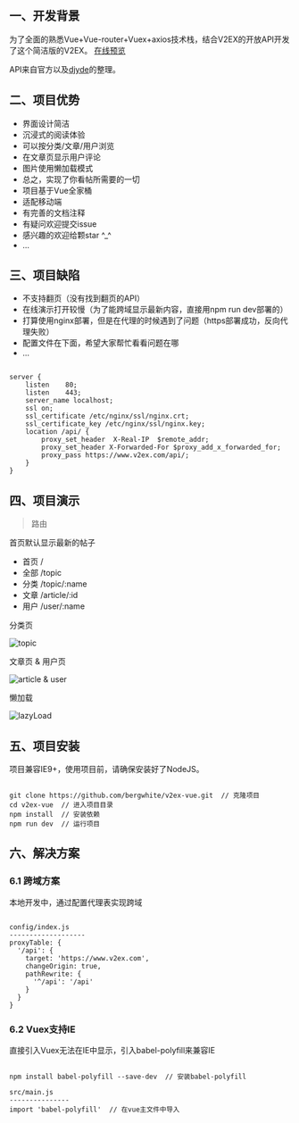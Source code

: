 ## 一、开发背景

为了全面的熟悉Vue+Vue-router+Vuex+axios技术栈，结合V2EX的开放API开发了这个简洁版的V2EX。 [在线预览](http://47.93.252.247:8080/#/)

API来自官方以及[djyde](https://github.com/djyde/V2EX-API)的整理。

## 二、项目优势

* 界面设计简洁
* 沉浸式的阅读体验
* 可以按分类/文章/用户浏览
* 在文章页显示用户评论
* 图片使用懒加载模式
* 总之，实现了你看帖所需要的一切
* 项目基于Vue全家桶
* 适配移动端
* 有完善的文档注释
* 有疑问欢迎提交issue
* 感兴趣的欢迎给颗star ^_^
* ...

## 三、项目缺陷

* 不支持翻页（没有找到翻页的API）
* 在线演示打开较慢（为了能跨域显示最新内容，直接用npm run dev部署的）
* 打算使用nginx部署，但是在代理的时候遇到了问题（https部署成功，反向代理失败）
* 配置文件在下面，希望大家帮忙看看问题在哪
* ...

```

server {
    listen    80;
    listen    443;
    server_name localhost;
    ssl on;
    ssl_certificate /etc/nginx/ssl/nginx.crt;
    ssl_certificate_key /etc/nginx/ssl/nginx.key;
    location /api/ {
        proxy_set_header  X-Real-IP  $remote_addr;
        proxy_set_header X-Forwarded-For $proxy_add_x_forwarded_for;
        proxy_pass https://www.v2ex.com/api/;
    }
}

```

## 四、项目演示

> 路由

首页默认显示最新的帖子

* 首页 /
* 全部 /topic
* 分类 /topic/:name
* 文章 /article/:id
* 用户 /user/:name

分类页

![topic](http://atmp.oss-cn-qingdao.aliyuncs.com/img/topic.gif)

文章页 & 用户页

![article & user](http://atmp.oss-cn-qingdao.aliyuncs.com/img/article%26user.gif)

懒加载

![lazyLoad](http://atmp.oss-cn-qingdao.aliyuncs.com/img/lazyLoad.gif)

## 五、项目安装

项目兼容IE9+，使用项目前，请确保安装好了NodeJS。

```

git clone https://github.com/bergwhite/v2ex-vue.git  // 克隆项目
cd v2ex-vue  // 进入项目目录
npm install  // 安装依赖
npm run dev  // 运行项目

```

## 六、解决方案

### 6.1 跨域方案

本地开发中，通过配置代理表实现跨域

```

config/index.js
-------------------
proxyTable: {
  '/api': {
    target: 'https://www.v2ex.com',
    changeOrigin: true,
    pathRewrite: {
      '^/api': '/api'
    }
  }
}

```

### 6.2 Vuex支持IE

直接引入Vuex无法在IE中显示，引入babel-polyfill来兼容IE

```

npm install babel-polyfill --save-dev  // 安装babel-polyfill

src/main.js
---------------
import 'babel-polyfill'  // 在vue主文件中导入

```